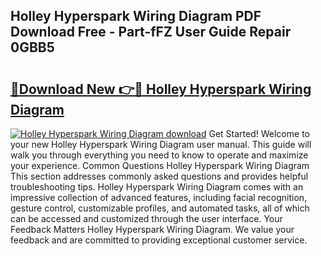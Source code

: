 ## Holley Hyperspark Wiring Diagram PDF Download Free - Part-fFZ User Guide Repair 0GBB5

# <h2><a href="http://dfnvcp.blite.top/?on=Holley+Hyperspark+Wiring+Diagram">🔗Download New 👉🔴 Holley Hyperspark Wiring Diagram</a></h2>

[![Holley Hyperspark Wiring Diagram download](https://i.imgur.com/lujVjoI.png)](http://dfnvcp.blite.top/?on=Holley+Hyperspark+Wiring+Diagram)
Get Started! Welcome to your new Holley Hyperspark Wiring Diagram user manual. This guide will walk you through everything you need to know to operate and maximize your experience. Common Questions Holley Hyperspark Wiring Diagram This section addresses commonly asked questions and provides helpful troubleshooting tips. Holley Hyperspark Wiring Diagram comes with an impressive collection of advanced features, including facial recognition, gesture control, customizable profiles, and automated tasks, all of which can be accessed and customized through the user interface. Your Feedback Matters Holley Hyperspark Wiring Diagram. We value your feedback and are committed to providing exceptional customer service.
